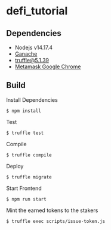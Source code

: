 # defi_tutorial

## Dependencies

- Nodejs v14.17.4
- [Ganache](https://www.trufflesuite.com/ganache)
- truffle@5.1.39
- [Metamask Google Chrome](https://chrome.google.com/webstore/detail/metamask/nkbihfbeogaeaoehlefnkodbefgpgknn)

## Build

Install Dependencies
```
$ npm install
```

Test
```
$ truffle test
```

Compile
```
$ truffle compile
```

Deploy
```
$ truffle migrate
```

Start Frontend
```
$ npm run start
```

Mint the earned tokens to the stakers
```
$ truffle exec scripts/issue-token.js
```
